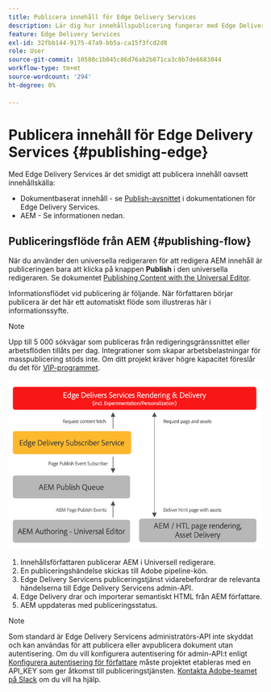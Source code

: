 ```yaml
---
title: Publicera innehåll för Edge Delivery Services
description: Lär dig hur innehållspublicering fungerar med Edge Delivery Services och hur du publicerar AEM innehåll med Edge Delivery Services.
feature: Edge Delivery Services
exl-id: 32fbb144-9175-47a9-bb5a-ca15f3fcd2d8
role: User
source-git-commit: 10580c1b045c86d76ab2b871ca3c0b7de6683044
workflow-type: tm+mt
source-wordcount: '294'
ht-degree: 0%

---
```



# Publicera innehåll för Edge Delivery Services {#publishing-edge}

Med Edge Delivery Services är det smidigt att publicera innehåll oavsett innehållskälla:

* Dokumentbaserat innehåll - se [Publish-avsnittet](/help/edge/docs/authoring.md) i dokumentationen för Edge Delivery Services.
* AEM - Se informationen nedan.

## Publiceringsflöde från AEM {#publishing-flow}

När du använder den universella redigeraren för att redigera AEM innehåll är publiceringen bara att klicka på knappen **Publish** i den universella redigeraren. Se dokumentet [Publishing Content with the Universal Editor](/help/sites-cloud/authoring/universal-editor/publishing.md).

Informationsflödet vid publicering är följande. När författaren börjar publicera är det här ett automatiskt flöde som illustreras här i informationssyfte.

>[!NOTE]
>
>Upp till 5 000 sökvägar som publiceras från redigeringsgränssnittet eller arbetsflöden tillåts per dag. Integrationer som skapar arbetsbelastningar för masspublicering stöds inte. Om ditt projekt kräver högre kapacitet föreslår du det för [VIP-programmet](https://www.aem.live/vip/intake).

![Informationsflödet vid publicering från AEM till Edge Delivery Services](assets/publishing-flow.png)

1. Innehållsförfattaren publicerar AEM i Universell redigerare.
1. En publiceringshändelse skickas till Adobe pipeline-kön.
1. Edge Delivery Servicens publiceringstjänst vidarebefordrar de relevanta händelserna till Edge Delivery Servicens admin-API.
1. Edge Delivery drar och importerar semantiskt HTML från AEM författare.
1. AEM uppdateras med publiceringsstatus.

>[!NOTE]
>
>Som standard är Edge Delivery Servicens administratörs-API inte skyddat och kan användas för att publicera eller avpublicera dokument utan autentisering. Om du vill konfigurera autentisering för admin-API:t enligt [Konfigurera autentisering för författare](https://www.aem.live/docs/authentication-setup-authoring) måste projektet etableras med en API_KEY som ger åtkomst till publiceringstjänsten. [Kontakta Adobe-teamet på Slack](/help/edge/docs/slack.md) om du vill ha hjälp.

